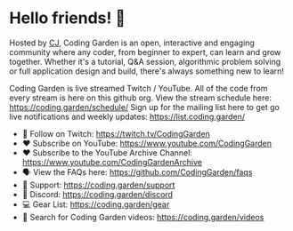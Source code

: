 # Hello friends! 👋

Hosted by [CJ](https://github.com/w3cj), Coding Garden is an open, interactive and engaging community where any coder, from beginner to expert, can learn and grow together. Whether it's a tutorial, Q&A session, algorithmic problem solving or full application design and build, there's always something new to learn!

Coding Garden is live streamed Twitch / YouTube. All of the code from every stream is here on this github org. View the stream schedule here: https://coding.garden/schedule/ Sign up for the mailing list here to get go live notifications and weekly updates: https://list.coding.garden/

* 💜 Follow on Twitch: https://twitch.tv/CodingGarden
* ❤️ Subscribe on YouTube: https://www.youtube.com/CodingGarden
* ❤️ Subscribe to the YouTube Archive Channel: https://www.youtube.com/CodingGardenArchive
* 🗣 View the FAQs here: https://github.com/CodingGarden/faqs
* 💖 Support: https://coding.garden/support
* 💬 Discord: https://coding.garden/discord
* 💻 Gear List: https://coding.garden/gear
* 🔎 Search for Coding Garden videos: https://coding.garden/videos
